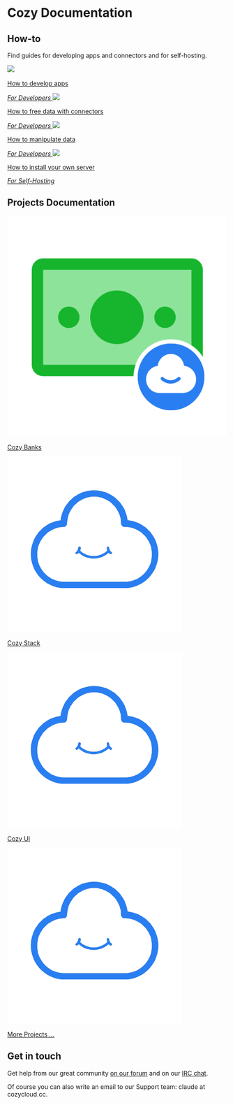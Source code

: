 # Cozy Documentation

## How-to

Find guides for developing apps and connectors and for self-hosting.

<div class="horizontal-list">
  <a href="tutorials/app">
    <img class="img-tuto" src="assets/images/home/icon-dev.svg" />
    <p>How to develop apps</p>
    <em>For Developers</em>
  </a>

  <a href="tutorials/konnector">
    <img class="img-tuto" src="assets/images/home/icon-dev.svg" />
    <p>How to free data with connectors</p>
    <em>For Developers</em>
  </a>

  <a href="tutorials/data">
    <img class="img-tuto" src="assets/images/home/icon-dev.svg" />
    <p>How to manipulate data</p>
    <em>For Developers</em>
  </a>

  <a href="tutorials/selfhost-debian">
    <img class="img-tuto" src="assets/images/home/icon-install.svg" />
    <p>How to install your own server</p>
    <em>For Self-Hosting</em>
  </a>
</div>

## Projects Documentation

<div class="horizontal-list">
  <a href="cozy-banks">
    <img src="assets/images/home/icon-banks.png" alt="Cozy Banks"/>
    <p>Cozy Banks</p>
  </a>

  <a href="cozy-stack">
    <img src="assets/images/home/icon-cozy.png" alt="Cozy Stack" />
    <p>Cozy Stack</p>
  </a>

  <a href="cozy-ui">
    <img src="assets/images/home/icon-cozy.png" alt="Cozy UI" />
    <p>Cozy UI</p>
  </a>

  <a href="projects">
    <img src="assets/images/home/icon-cozy.png" alt="More Projects" />
    <p>More Projects ...</p>
  </a>
</div>

## Get in touch

Get help from our great community [on our forum](https://forum.cozy.io) and on our [IRC chat](https://webchat.freenode.net/?channels=cozycloud).

Of course you can also write an email to our Support team: claude at cozycloud.cc.
